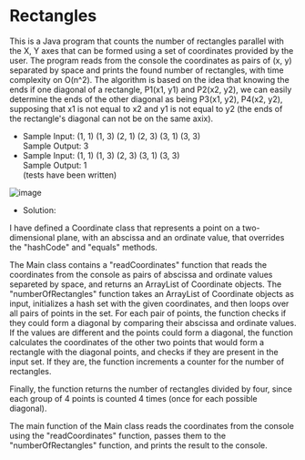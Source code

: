 # Rectangles

This is a Java program that counts the number of rectangles parallel with the X, Y axes that can be formed using a set of coordinates provided by the user. 
The program reads from the console the coordinates as pairs of (x, y) separated by space and prints the found number of rectangles, with time complexity on O(n^2).
The algorithm is based on the idea that knowing the ends if one diagonal of a rectangle, P1(x1, y1) and P2(x2, y2), we can easily determine the ends of the other 
diagonal as being P3(x1, y2), P4(x2, y2), supposing that x1 is not equal to x2 and y1 is not equal to y2 (the ends of the rectangle's diagonal can not be on the same axix).

- Sample Input: (1, 1) (1, 3) (2, 1) (2, 3) (3, 1) (3, 3)  
Sample Output: 3  
- Sample Input: (1, 1) (1, 3) (2, 3) (3, 1) (3, 3)  
Sample Output: 1  
(tests have been written)

![image](https://user-images.githubusercontent.com/126579537/230212956-4ee656a9-612e-4f62-bc60-ddfc2093722b.png)
  

- Solution:  

I have defined a Coordinate class that represents a point on a two-dimensional plane, with an abscissa and an ordinate value, that overrides the "hashCode" and "equals"
methods.  

The Main class contains a "readCoordinates" function that reads the coordinates from the console as pairs of abscissa and ordinate values separeted by space,
and returns an ArrayList of Coordinate objects.
The "numberOfRectangles" function takes an ArrayList of Coordinate objects as input, initializes a hash set with the given coordinates, 
and then loops over all pairs of points in the set. 
For each pair of points, the function checks if they could form a diagonal by comparing their abscissa and ordinate values. 
If the values are different and the points could form a diagonal, the function calculates the coordinates of the other two points that would form a rectangle 
with the diagonal points, and checks if they are present in the input set. If they are, the function increments a counter for the number of rectangles.

Finally, the function returns the number of rectangles divided by four, since each group of 4 points is counted 4 times (once for each possible diagonal).

The main function of the Main class reads the coordinates from the console using the "readCoordinates" function, passes them to the "numberOfRectangles" function, 
and prints the result to the console.
